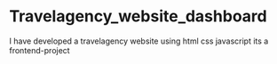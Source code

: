 # Travelagency_website_dashboard
I have developed a travelagency website using html css javascript its a frontend-project
